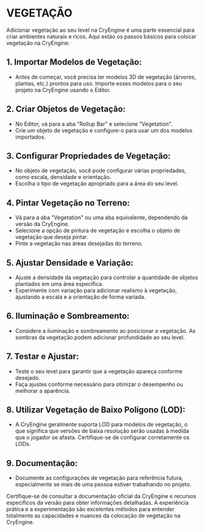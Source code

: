 # VEGETAÇÃO
Adicionar vegetação ao seu level na CryEngine é uma parte essencial para criar ambientes naturais e ricos. Aqui estão os passos básicos para colocar vegetação na CryEngine:

## 1. **Importar Modelos de Vegetação:**
   - Antes de começar, você precisa ter modelos 3D de vegetação (árvores, plantas, etc.) prontos para uso. Importe esses modelos para o seu projeto na CryEngine usando o Editor.

## 2. **Criar Objetos de Vegetação:**
   - No Editor, vá para a aba "Rollup Bar" e selecione "Vegetation".
   - Crie um objeto de vegetação e configure-o para usar um dos modelos importados.

## 3. **Configurar Propriedades de Vegetação:**
   - No objeto de vegetação, você pode configurar várias propriedades, como escala, densidade e orientação.
   - Escolha o tipo de vegetação apropriado para a área do seu level.

## 4. **Pintar Vegetação no Terreno:**
   - Vá para a aba "Vegetation" ou uma aba equivalente, dependendo da versão da CryEngine.
   - Selecione a opção de pintura de vegetação e escolha o objeto de vegetação que deseja pintar.
   - Pinte a vegetação nas áreas desejadas do terreno.

## 5. **Ajustar Densidade e Variação:**
   - Ajuste a densidade da vegetação para controlar a quantidade de objetos plantados em uma área específica.
   - Experimente com variação para adicionar realismo à vegetação, ajustando a escala e a orientação de forma variada.

## 6. **Iluminação e Sombreamento:**
   - Considere a iluminação e sombreamento ao posicionar a vegetação. As sombras da vegetação podem adicionar profundidade ao seu level.

## 7. **Testar e Ajustar:**
   - Teste o seu level para garantir que a vegetação apareça conforme desejado.
   - Faça ajustes conforme necessário para otimizar o desempenho ou melhorar a aparência.

## 8. **Utilizar Vegetação de Baixo Polígono (LOD):**
   - A CryEngine geralmente suporta LOD para modelos de vegetação, o que significa que versões de baixa resolução serão usadas à medida que o jogador se afasta. Certifique-se de configurar corretamente os LODs.

## 9. **Documentação:**
   - Documente as configurações de vegetação para referência futura, especialmente se mais de uma pessoa estiver trabalhando no projeto.

Certifique-se de consultar a documentação oficial da CryEngine e recursos específicos da versão para obter informações detalhadas. A experiência prática e a experimentação são excelentes métodos para entender totalmente as capacidades e nuances da colocação de vegetação na CryEngine.